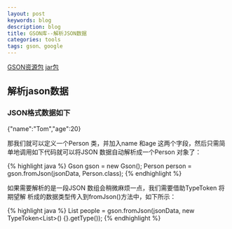```yaml
---
layout: post
keywords: blog
description: blog
title: GSON库--解析JSON数据
categories: tools
tags: gson、google
---
```


[GSON资源包](http://code.google.com/p/google-gson/downloads/list)
[jar包](http://download.csdn.net/detail/guanjianwoshinidaye/8625281)

## 解析jason数据

### JSON格式数据如下

{"name":"Tom","age":20}

那我们就可以定义一个Person 类，并加入name 和age 这两个字段，然后只需简单地调用如下代码就可以将JSON 数据自动解析成一个Person 对象了：

{% highlight java %}
Gson gson = new Gson();
Person person = gson.fromJson(jsonData, Person.class);
{% endhighlight %}

如果需要解析的是一段JSON 数组会稍微麻烦一点，我们需要借助TypeToken 将期望解
析成的数据类型传入到fromJson()方法中，如下所示：

{% highlight java %}
List<Person> people = gson.fromJson(jsonData, new TypeToken<List<Person>>()
{}.getType());
{% endhighlight %}